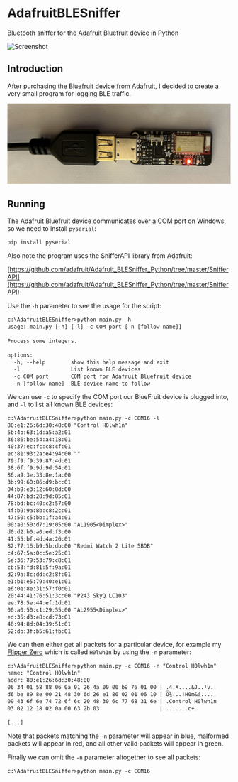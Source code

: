 # AdafruitBLESniffer
Bluetooth sniffer for the Adafruit Bluefruit device in Python

![Screenshot](https://github.com/James-P-D/AdafruitBLESniffer/blob/main/screenshot.gif)

## Introduction

After purchasing the [Bluefruit device from Adafruit](https://www.adafruit.com/product/2267), I decided to create a very small program for logging BLE traffic.

![Adafruit Bluefruit](https://github.com/James-P-D/AdafruitBLESniffer/blob/main/Buefruit.jpg)

## Running

The Adafruit Bluefruit device communicates over a COM port on Windows, so we need to install `pyserial`:

```
pip install pyserial
```

Also note the program uses the SnifferAPI library from Adafruit:

[https://github.com/adafruit/Adafruit_BLESniffer_Python/tree/master/SnifferAPI](https://github.com/adafruit/Adafruit_BLESniffer_Python/tree/master/SnifferAPI)

Use the `-h` parameter to see the usage for the script:

```
c:\AdafruitBLESniffer>python main.py -h
usage: main.py [-h] [-l] -c COM port [-n [follow name]]

Process some integers.

options:
  -h, --help        show this help message and exit
  -l                List known BLE devices
  -c COM port       COM port for Adafruit Bluefruit device
  -n [follow name]  BLE device name to follow
```

We can use `-c` to specify the COM port our BlueFruit device is plugged into, and `-l` to list all known BLE devices:

```
c:\AdafruitBLESniffer>python main.py -c COM16 -l
80:e1:26:6d:30:48:00 "Control H0lwh1n"
5b:4b:63:1d:a5:a2:01
36:86:be:54:a4:18:01
40:37:ec:fc:c8:cf:01
ec:81:93:2a:e4:94:00 ""
79:f9:f9:39:87:4d:01
38:6f:f9:9d:9d:54:01
86:a9:3e:33:8e:1a:00
3b:99:60:86:d9:bc:01
04:b9:e3:12:60:8d:00
44:87:bd:28:9d:85:01
78:bd:bc:40:c2:57:00
4f:b9:9a:8b:c8:2c:01
47:50:c5:bb:1f:a4:01
00:a0:50:d7:19:05:00 "AL1905<Dimplex>"
d0:d2:b0:a0:ed:f3:00
41:55:bf:4d:4a:26:01
82:77:16:b9:5b:db:00 "Redmi Watch 2 Lite 5BDB"
c4:67:5a:0c:5e:25:01
5e:36:79:53:79:c8:01
cb:53:fd:81:5f:9a:01
d2:9a:8c:dd:c2:8f:01
e1:b1:e5:79:40:e1:01
e6:0e:8e:31:57:f0:01
20:44:41:76:51:3c:00 "P243 SkyQ LC103"
ee:78:5e:44:ef:1d:01
00:a0:50:c1:29:55:00 "AL2955<Dimplex>"
ed:35:d3:e8:cd:73:01
46:94:8d:04:39:51:01
52:db:3f:b5:61:fb:01
```

We can then either get all packets for a particular device, for example my [Flipper Zero](https://flipperzero.one/) which is called `H0lwh1n` by using the `-n` parameter:

```
c:\AdafruitBLESniffer>python main.py -c COM16 -n "Control H0lwh1n"
name: "Control H0lwh1n"
addr: 80:e1:26:6d:30:48:00
06 34 01 58 88 06 0a 01 26 4a 00 00 b9 76 01 00 | .4.X....&J..¹v..
d6 be 89 8e 00 21 48 30 6d 26 e1 80 02 01 06 10 | Ö¾...!H0m&á.....
09 43 6f 6e 74 72 6f 6c 20 48 30 6c 77 68 31 6e | .Control H0lwh1n
03 02 12 18 02 0a 00 63 2b 03                   | .......c+.

[...]
```

Note that packets matching the `-n` parameter will appear in blue, malformed packets will appear in red, and all other valid packets will appear in green.

Finally we can omit the `-n` parameter altogether to see all packets:

```
c:\AdafruitBLESniffer>python main.py -c COM16
```